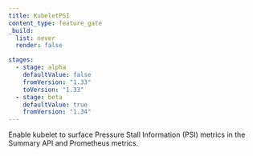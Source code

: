 ```yaml
---
title: KubeletPSI
content_type: feature_gate
_build:
  list: never
  render: false

stages:
  - stage: alpha
    defaultValue: false
    fromVersion: "1.33"
    toVersion: "1.33"
  - stage: beta 
    defaultValue: true
    fromVersion: "1.34"
---
```

Enable kubelet to surface Pressure Stall Information (PSI) metrics in the Summary API and Prometheus metrics.
